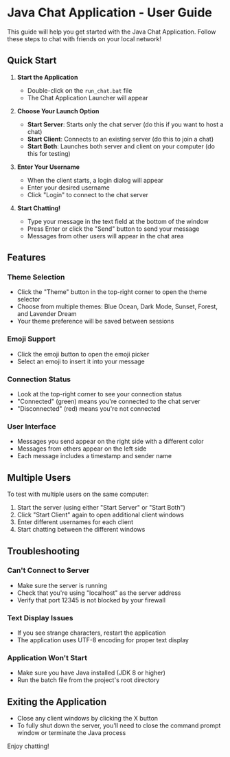 # Java Chat Application - User Guide

This guide will help you get started with the Java Chat Application. Follow these steps to chat with friends on your local network!

## Quick Start

1. **Start the Application**
   - Double-click on the `run_chat.bat` file
   - The Chat Application Launcher will appear

2. **Choose Your Launch Option**
   - **Start Server**: Starts only the chat server (do this if you want to host a chat)
   - **Start Client**: Connects to an existing server (do this to join a chat)
   - **Start Both**: Launches both server and client on your computer (do this for testing)

3. **Enter Your Username**
   - When the client starts, a login dialog will appear
   - Enter your desired username
   - Click "Login" to connect to the chat server

4. **Start Chatting!**
   - Type your message in the text field at the bottom of the window
   - Press Enter or click the "Send" button to send your message
   - Messages from other users will appear in the chat area

## Features

### Theme Selection
- Click the "Theme" button in the top-right corner to open the theme selector
- Choose from multiple themes: Blue Ocean, Dark Mode, Sunset, Forest, and Lavender Dream
- Your theme preference will be saved between sessions

### Emoji Support
- Click the emoji button to open the emoji picker
- Select an emoji to insert it into your message

### Connection Status
- Look at the top-right corner to see your connection status
- "Connected" (green) means you're connected to the chat server
- "Disconnected" (red) means you're not connected

### User Interface
- Messages you send appear on the right side with a different color
- Messages from others appear on the left side
- Each message includes a timestamp and sender name

## Multiple Users

To test with multiple users on the same computer:
1. Start the server (using either "Start Server" or "Start Both")
2. Click "Start Client" again to open additional client windows
3. Enter different usernames for each client
4. Start chatting between the different windows

## Troubleshooting

### Can't Connect to Server
- Make sure the server is running
- Check that you're using "localhost" as the server address
- Verify that port 12345 is not blocked by your firewall

### Text Display Issues
- If you see strange characters, restart the application
- The application uses UTF-8 encoding for proper text display

### Application Won't Start
- Make sure you have Java installed (JDK 8 or higher)
- Run the batch file from the project's root directory

## Exiting the Application
- Close any client windows by clicking the X button
- To fully shut down the server, you'll need to close the command prompt window or terminate the Java process

Enjoy chatting!
